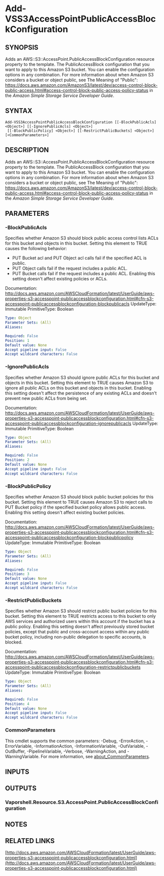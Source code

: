 # Add-VSS3AccessPointPublicAccessBlockConfiguration

## SYNOPSIS
Adds an AWS::S3::AccessPoint.PublicAccessBlockConfiguration resource property to the template.
The PublicAccessBlock configuration that you want to apply to this Amazon S3 bucket.
You can enable the configuration options in any combination.
For more information about when Amazon S3 considers a bucket or object public, see The Meaning of "Public": https://docs.aws.amazon.com/AmazonS3/latest/dev/access-control-block-public-access.html#access-control-block-public-access-policy-status in the *Amazon Simple Storage Service Developer Guide*.

## SYNTAX

```
Add-VSS3AccessPointPublicAccessBlockConfiguration [[-BlockPublicAcls] <Object>] [[-IgnorePublicAcls] <Object>]
 [[-BlockPublicPolicy] <Object>] [[-RestrictPublicBuckets] <Object>] [<CommonParameters>]
```

## DESCRIPTION
Adds an AWS::S3::AccessPoint.PublicAccessBlockConfiguration resource property to the template.
The PublicAccessBlock configuration that you want to apply to this Amazon S3 bucket.
You can enable the configuration options in any combination.
For more information about when Amazon S3 considers a bucket or object public, see The Meaning of "Public": https://docs.aws.amazon.com/AmazonS3/latest/dev/access-control-block-public-access.html#access-control-block-public-access-policy-status in the *Amazon Simple Storage Service Developer Guide*.

## PARAMETERS

### -BlockPublicAcls
Specifies whether Amazon S3 should block public access control lists ACLs for this bucket and objects in this bucket.
Setting this element to TRUE causes the following behavior:
+ PUT Bucket acl and PUT Object acl calls fail if the specified ACL is public.
+ PUT Object calls fail if the request includes a public ACL.
+ PUT Bucket calls fail if the request includes a public ACL.
Enabling this setting doesn't affect existing policies or ACLs.

Documentation: http://docs.aws.amazon.com/AWSCloudFormation/latest/UserGuide/aws-properties-s3-accesspoint-publicaccessblockconfiguration.html#cfn-s3-accesspoint-publicaccessblockconfiguration-blockpublicacls
UpdateType: Immutable
PrimitiveType: Boolean

```yaml
Type: Object
Parameter Sets: (All)
Aliases:

Required: False
Position: 1
Default value: None
Accept pipeline input: False
Accept wildcard characters: False
```

### -IgnorePublicAcls
Specifies whether Amazon S3 should ignore public ACLs for this bucket and objects in this bucket.
Setting this element to TRUE causes Amazon S3 to ignore all public ACLs on this bucket and objects in this bucket.
Enabling this setting doesn't affect the persistence of any existing ACLs and doesn't prevent new public ACLs from being set.

Documentation: http://docs.aws.amazon.com/AWSCloudFormation/latest/UserGuide/aws-properties-s3-accesspoint-publicaccessblockconfiguration.html#cfn-s3-accesspoint-publicaccessblockconfiguration-ignorepublicacls
UpdateType: Immutable
PrimitiveType: Boolean

```yaml
Type: Object
Parameter Sets: (All)
Aliases:

Required: False
Position: 2
Default value: None
Accept pipeline input: False
Accept wildcard characters: False
```

### -BlockPublicPolicy
Specifies whether Amazon S3 should block public bucket policies for this bucket.
Setting this element to TRUE causes Amazon S3 to reject calls to PUT Bucket policy if the specified bucket policy allows public access.
Enabling this setting doesn't affect existing bucket policies.

Documentation: http://docs.aws.amazon.com/AWSCloudFormation/latest/UserGuide/aws-properties-s3-accesspoint-publicaccessblockconfiguration.html#cfn-s3-accesspoint-publicaccessblockconfiguration-blockpublicpolicy
UpdateType: Immutable
PrimitiveType: Boolean

```yaml
Type: Object
Parameter Sets: (All)
Aliases:

Required: False
Position: 3
Default value: None
Accept pipeline input: False
Accept wildcard characters: False
```

### -RestrictPublicBuckets
Specifies whether Amazon S3 should restrict public bucket policies for this bucket.
Setting this element to TRUE restricts access to this bucket to only AWS services and authorized users within this account if the bucket has a public policy.
Enabling this setting doesn't affect previously stored bucket policies, except that public and cross-account access within any public bucket policy, including non-public delegation to specific accounts, is blocked.

Documentation: http://docs.aws.amazon.com/AWSCloudFormation/latest/UserGuide/aws-properties-s3-accesspoint-publicaccessblockconfiguration.html#cfn-s3-accesspoint-publicaccessblockconfiguration-restrictpublicbuckets
UpdateType: Immutable
PrimitiveType: Boolean

```yaml
Type: Object
Parameter Sets: (All)
Aliases:

Required: False
Position: 4
Default value: None
Accept pipeline input: False
Accept wildcard characters: False
```

### CommonParameters
This cmdlet supports the common parameters: -Debug, -ErrorAction, -ErrorVariable, -InformationAction, -InformationVariable, -OutVariable, -OutBuffer, -PipelineVariable, -Verbose, -WarningAction, and -WarningVariable. For more information, see [about_CommonParameters](http://go.microsoft.com/fwlink/?LinkID=113216).

## INPUTS

## OUTPUTS

### Vaporshell.Resource.S3.AccessPoint.PublicAccessBlockConfiguration
## NOTES

## RELATED LINKS

[http://docs.aws.amazon.com/AWSCloudFormation/latest/UserGuide/aws-properties-s3-accesspoint-publicaccessblockconfiguration.html](http://docs.aws.amazon.com/AWSCloudFormation/latest/UserGuide/aws-properties-s3-accesspoint-publicaccessblockconfiguration.html)

